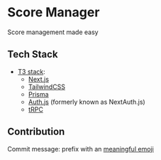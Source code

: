 # Score Manager

Score management made easy

## Tech Stack

- [T3 stack](https://create.t3.gg):
  - [Next.js](https://nextjs.org)
  - [TailwindCSS](https://tailwindcss.com)
  - [Prisma](https://prisma.io)
  - [Auth.js](https://authjs.dev) (formerly known as NextAuth.js)
  - [tRPC](https://trpc.io)

## Contribution

Commit message: prefix with an [meaningful emoji](https://gitmoji.dev)
